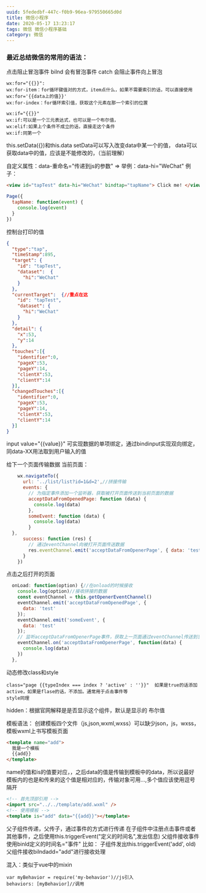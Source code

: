 ```yaml
---
uuid: 5fededbf-447c-f0b9-96ea-979550665d0d
title: 微信小程序
date: 2020-05-17 13:23:17
tags: 微信 微信小程序基础
category: 微信
---
```


### 最近总结微信的常用的语法：
点击阻止冒泡事件
bilnd 会有冒泡事件
catch 会阻止事件向上冒泡
<!-- more -->
```
wx:for="{{}}":
wx:for-item：for循环键值对的方式，item点什么，如果不需要索引的话，可以直接使用wx:for='{{data上的值}}'
wx:for-index：for循环索引值，获取这个元素在那一个索引的位置

wx:if="{{}}"
wx:if:可以是一个三元表达式，也可以是一个布尔值，
wx:elif:如果上个条件不成立的话，直接走这个条件
wx:if:同第一个
```
this.setData({})和this.data
setData可以写入改变data中某一个的值，
data可以获取data中的值，应该是不能修改的，（当前理解）

自定义属性：data-重命名="传递到js的参数" => 举例：data-hi="WeChat"
例子：
```html
<view id="tapTest" data-hi="WeChat" bindtap="tapName"> Click me! </view>
```

```js
Page({
  tapName: function(event) {
    console.log(event)
  }
})
```

控制台打印的值
```json
{
  "type":"tap",
  "timeStamp":895,
  "target": {
    "id": "tapTest",
    "dataset":  {
      "hi":"WeChat"
    }
  },
  "currentTarget":  {//重点在这
    "id": "tapTest",
    "dataset": {
      "hi":"WeChat"
    }
  },
  "detail": {
    "x":53,
    "y":14
  },
  "touches":[{
    "identifier":0,
    "pageX":53,
    "pageY":14,
    "clientX":53,
    "clientY":14
  }],
  "changedTouches":[{
    "identifier":0,
    "pageX":53,
    "pageY":14,
    "clientX":53,
    "clientY":14
  }]
}
```

input value="{{value}}"
可实现数据的单项绑定，通过bindinput实现双向绑定，同data-XX用法取到用户输入的值

给下一个页面传输数据
当前页面：
```js
    wx.navigateTo({
      url: '../list/list?id=1&d=2',//拼接传输
      events: {
        // 为指定事件添加一个监听器，获取被打开页面传送到当前页面的数据
        acceptDataFromOpenedPage: function (data) {
          console.log(data)
        },
        someEvent: function (data) {
          console.log(data)
        }
  },
      success: function (res) {
        // 通过eventChannel向被打开页面传送数据
        res.eventChannel.emit('acceptDataFromOpenerPage', { data: 'test' })
      }
    })
```

点击之后打开的页面
```js
  onLoad: function(option) {//在onload的时候接收
    console.log(option)//接收拼接的数据
    const eventChannel = this.getOpenerEventChannel()
    eventChannel.emit('acceptDataFromOpenedPage', {
      data: 'test'
    });
    eventChannel.emit('someEvent', {
      data: 'test'
    });
    // 监听acceptDataFromOpenerPage事件，获取上一页面通过eventChannel传送到当前页面的数据
    eventChannel.on('acceptDataFromOpenerPage', function(data) {
      console.log(data)
    })
  },
```

动态修改class和style
```
class="page {{typeIndex === index ? 'active' : ''}}"  如果是true的话添加active，如果是flase的话，不添加。通常用于点击事件等
style同理
```

hidden：根据官网解释是是否显示这个组件，默认是显示的  布尔值

模板语法：
创建模板四个文件（js,json,wxml,wxss）可以缺少json，js，wxss，模板wxml上书写模板页面
```html
<template name="add">
  我是一个模板
  {{add}}
</template>
```

name的值和is的值要对应，，之后data的值是传输到模板中的data，所以说最好模板内的也是和传来的这个值是相对应的，传输对象可用...,多个值应该使用逗号隔开
```html
<!-- 首先顶部引用 -->
<import src="../../template/add.wxml" />
<!-- 使用模板 -->
<template is="add" data="{{add}}"></template>
```

父子组件传递，父传子，通过事件的方式进行传递
在子组件中注册点击事件或者其他事件，之后使用this.triggerEvent("定义的时间名",发出信息)
父组件接收事件使用binld定义的时间名="事件"
比如：
子组件发出this.triggerEvent('add', old)
父组件接收bilndadd="add"进行接收处理

混入：类似于vue中的mixin
```
var myBehavior = require('my-behavior')//js引入
behaviors: [myBehavior]//调用
```